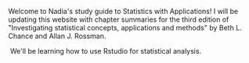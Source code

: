 Welcome to Nadia's study guide to Statistics with Applications! I will be updating this website with chapter summaries for the third edition of "Investigating statistical concepts, applications and methods" by Beth L. Chance and Allan J. Rossman.
​

​
We'll be learning how to use Rstudio for statistical analysis.
​


